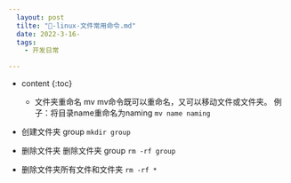 ```yaml
---
  layout: post
  tilte: "📁-linux-文件常用命令.md"
  date: 2022-3-16-
  tags: 
    - 开发日常

---
```



* content
{:toc}


  - 文件夹重命名 mv
mv命令既可以重命名，又可以移动文件或文件夹。
例子：将目录name重命名为naming
``
mv name naming
``

- 创建文件夹 group
`
mkdir group
`

- 删除文件夹
删除文件夹 group
``
rm -rf group
``
- 删除文件夹所有文件和文件夹
``
rm -rf *
``
